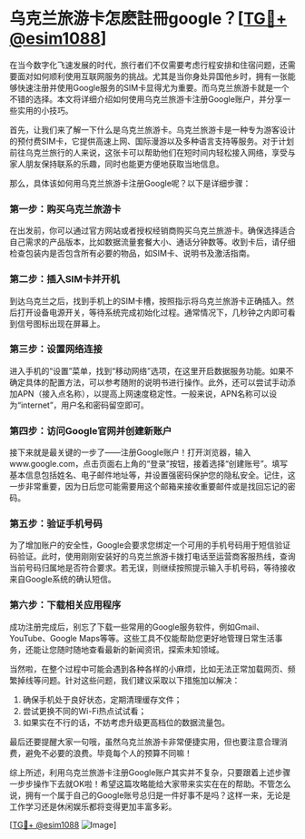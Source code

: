 # 乌克兰旅游卡怎麽註冊google？[[TG💪+ @esim1088](https://t.me/s/esim1088)]

在当今数字化飞速发展的时代，旅行者们不仅需要考虑行程安排和住宿问题，还需要面对如何顺利使用互联网服务的挑战。尤其是当你身处异国他乡时，拥有一张能够快速注册并使用Google服务的SIM卡显得尤为重要。而乌克兰旅游卡就是一个不错的选择。本文将详细介绍如何使用乌克兰旅游卡注册Google账户，并分享一些实用的小技巧。

首先，让我们来了解一下什么是乌克兰旅游卡。乌克兰旅游卡是一种专为游客设计的预付费SIM卡，它提供高速上网、国际漫游以及多种语言支持等服务。对于计划前往乌克兰旅行的人来说，这张卡可以帮助他们在短时间内轻松接入网络，享受与家人朋友保持联系的乐趣，同时也能更方便地获取当地信息。

那么，具体该如何用乌克兰旅游卡注册Google呢？以下是详细步骤：

### 第一步：购买乌克兰旅游卡

在出发前，你可以通过官方网站或者授权经销商购买乌克兰旅游卡。确保选择适合自己需求的产品版本，比如数据流量套餐大小、通话分钟数等。收到卡后，请仔细检查包装内是否包含所有必要的物品，如SIM卡、说明书及激活指南。

### 第二步：插入SIM卡并开机

到达乌克兰之后，找到手机上的SIM卡槽，按照指示将乌克兰旅游卡正确插入。然后打开设备电源开关，等待系统完成初始化过程。通常情况下，几秒钟之内即可看到信号图标出现在屏幕上。

### 第三步：设置网络连接

进入手机的“设置”菜单，找到“移动网络”选项，在这里开启数据服务功能。如果不确定具体的配置方法，可以参考随附的说明书进行操作。此外，还可以尝试手动添加APN（接入点名称），以提高上网速度稳定性。一般来说，APN名称可以设为“internet”，用户名和密码留空即可。

### 第四步：访问Google官网并创建新账户

接下来就是最关键的一步了——注册Google账户！打开浏览器，输入www.google.com，点击页面右上角的“登录”按钮，接着选择“创建账号”。填写基本信息包括姓名、电子邮件地址等，并设置强密码保护您的隐私安全。记住，这一步非常重要，因为日后您可能需要用这个邮箱来接收重要邮件或是找回忘记的密码。

### 第五步：验证手机号码

为了增加账户的安全性，Google会要求您绑定一个可用的手机号码用于短信验证码验证。此时，使用刚刚安装好的乌克兰旅游卡拨打电话至运营商客服热线，查询当前号码归属地是否符合要求。若无误，则继续按照提示输入手机号码，等待接收来自Google系统的确认短信。

### 第六步：下载相关应用程序

成功注册完成后，别忘了下载一些常用的Google服务软件，例如Gmail、YouTube、Google Maps等等。这些工具不仅能帮助您更好地管理日常生活事务，还能让您随时随地查看最新的新闻资讯，探索未知领域。

当然啦，在整个过程中可能会遇到各种各样的小麻烦，比如无法正常加载网页、频繁掉线等问题。针对这些问题，我们建议采取以下措施加以解决：

1. 确保手机处于良好状态，定期清理缓存文件；
2. 尝试更换不同的Wi-Fi热点试试看；
3. 如果实在不行的话，不妨考虑升级更高档位的数据流量包。

最后还要提醒大家一句哦，虽然乌克兰旅游卡非常便捷实用，但也要注意合理消费，避免不必要的浪费。毕竟每个人的预算不同嘛！

综上所述，利用乌克兰旅游卡注册Google账户其实并不复杂，只要跟着上述步骤一步步操作下去就OK啦！希望这篇攻略能给大家带来实实在在的帮助。不管怎么说，拥有一个属于自己的Google账号总归是一件好事不是吗？这样一来，无论是工作学习还是休闲娱乐都将变得更加丰富多彩。

[[TG💪+ @esim1088](https://t.me/s/esim1088) ![Image](https://i.postimg.cc/4NQfJmqS/Snipaste-2025-05-13-00-14-12.png)]